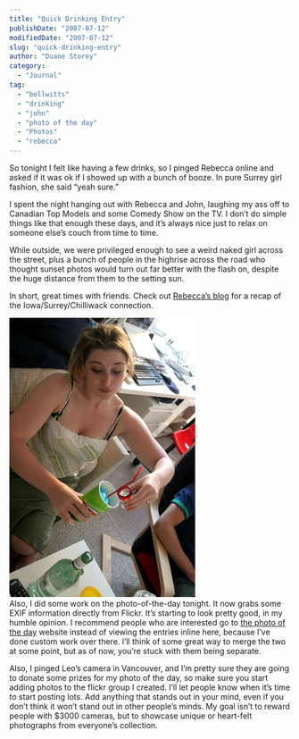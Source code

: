 ```yaml
---
title: "Quick Drinking Entry"
publishDate: "2007-07-12"
modifiedDate: "2007-07-12"
slug: "quick-drinking-entry"
author: "Duane Storey"
category:
  - "Journal"
tag:
  - "bollwitts"
  - "drinking"
  - "john"
  - "photo of the day"
  - "Photos"
  - "rebecca"
---
```


So tonight I felt like having a few drinks, so I pinged Rebecca online and asked if it was ok if I showed up with a bunch of booze. In pure Surrey girl fashion, she said “yeah sure.”

I spent the night hanging out with Rebecca and John, laughing my ass off to Canadian Top Models and some Comedy Show on the TV. I don’t do simple things like that enough these days, and it’s always nice just to relax on someone else’s couch from time to time.

While outside, we were privileged enough to see a weird naked girl across the street, plus a bunch of people in the highrise across the road who thought sunset photos would turn out far better with the flash on, despite the huge distance from them to the setting sun.

In short, great times with friends. Check out [Rebecca’s blog](http://www.miss604.com) for a recap of the Iowa/Surrey/Chilliwack connection.

  
![](_images/quick-drinking-entry-1.jpg)  
Also, I did some work on the photo-of-the-day tonight. It now grabs some EXIF information directly from Flickr. It’s starting to look pretty good, in my humble opinion. I recommend people who are interested go to [the photo of the day](http://photooftheday.duanestorey.com) website instead of viewing the entries inline here, because I’ve done custom work over there. I’ll think of some great way to merge the two at some point, but as of now, you’re stuck with them being separate.

Also, I pinged Leo’s camera in Vancouver, and I’m pretty sure they are going to donate some prizes for my photo of the day, so make sure you start adding photos to the flickr group I created. I’ll let people know when it’s time to start posting lots. Add anything that stands out in your mind, even if you don’t think it won’t stand out in other people’s minds. My goal isn’t to reward people with $3000 cameras, but to showcase unique or heart-felt photographs from everyone’s collection.